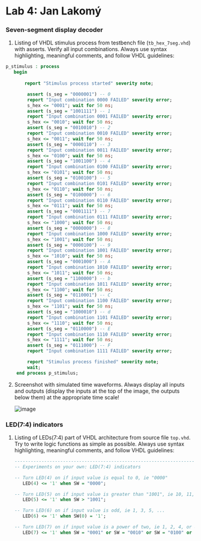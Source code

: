 
# Lab 4: Jan Lakomý

### Seven-segment display decoder

1. Listing of VHDL stimulus process from testbench file (`tb_hex_7seg.vhd`) with asserts. Verify all input combinations. Always use syntax highlighting, meaningful comments, and follow VHDL guidelines:

```vhdl
p_stimulus : process
   begin
       
       report "Stimulus process started" severity note;

        assert (s_seg = "0000001") -- 0
        report "Input combination 0000 FAILED" severity error;
        s_hex <= "0001"; wait for 50 ns;
        assert (s_seg = "1001111") -- 1
        report "Input combination 0001 FAILED" severity error;
        s_hex <= "0010"; wait for 50 ns;
        assert (s_seg = "0010010") -- 2
        report "Input combination 0010 FAILED" severity error;
        s_hex <= "0011"; wait for 50 ns;
        assert (s_seg = "0000110") -- 3
        report "Input combination 0011 FAILED" severity error; 
        s_hex <= "0100"; wait for 50 ns;
        assert (s_seg = "1001100") -- 4
        report "Input combination 0100 FAILED" severity error;
        s_hex <= "0101"; wait for 50 ns;
        assert (s_seg = "0100100") -- 5
        report "Input combination 0101 FAILED" severity error;
        s_hex <= "0110"; wait for 50 ns;
        assert (s_seg = "0100000") -- 6
        report "Input combination 0110 FAILED" severity error;
        s_hex <= "0111"; wait for 50 ns;
        assert (s_seg = "0001111") -- 7
        report "Input combination 0111 FAILED" severity error; 
        s_hex <= "1000"; wait for 50 ns;
        assert (s_seg = "0000000") -- 8
        report "Input combination 1000 FAILED" severity error; 
        s_hex <= "1001"; wait for 50 ns;
        assert (s_seg = "0000100") -- 9
        report "Input combination 1001 FAILED" severity error;
        s_hex <= "1010"; wait for 50 ns;
        assert (s_seg = "0001000") -- A
        report "Input combination 1010 FAILED" severity error; 
        s_hex <= "1011"; wait for 50 ns;
        assert (s_seg = "1100000") -- b
        report "Input combination 1011 FAILED" severity error; 
        s_hex <= "1100"; wait for 50 ns;
        assert (s_seg = "0110001") -- C
        report "Input combination 1100 FAILED" severity error; 
        s_hex <= "1101"; wait for 50 ns;
        assert (s_seg = "1000010") -- d
        report "Input combination 1101 FAILED" severity error; 
        s_hex <= "1110"; wait for 50 ns;
        assert (s_seg = "0110000") -- E
        report "Input combination 1110 FAILED" severity error;
        s_hex <= "1111"; wait for 50 ns;
        assert (s_seg = "0111000") -- F
        report "Input combination 1111 FAILED" severity error;

        report "Stimulus process finished" severity note;
        wait;
    end process p_stimulus;
```

2. Screenshot with simulated time waveforms. Always display all inputs and outputs (display the inputs at the top of the image, the outputs below them) at the appropriate time scale!

   ![image](https://user-images.githubusercontent.com/99681304/157415283-5b5f3b42-e11a-4edf-b7d6-ae8a1bb4ade3.png)

### LED(7:4) indicators

1. Listing of LEDs(7:4) part of VHDL architecture from source file `top.vhd`. Try to write logic functions as simple as possible. Always use syntax highlighting, meaningful comments, and follow VHDL guidelines:

   ```vhdl
   --------------------------------------------------------------------
   -- Experiments on your own: LED(7:4) indicators

   -- Turn LED(4) on if input value is equal to 0, ie "0000"
      LED(4) <= '1' when SW = "0000";

   -- Turn LED(5) on if input value is greater than "1001", ie 10, 11, 12, ...
      LED(5) <= '1' when SW > "1001";

   -- Turn LED(6) on if input value is odd, ie 1, 3, 5, ...
      LED(6) <= '1' when SW(0) = '1';

   -- Turn LED(7) on if input value is a power of two, ie 1, 2, 4, or 8
      LED(7) <= '1' when SW = "0001" or SW = "0010" or SW = "0100" or SW = "1000";
